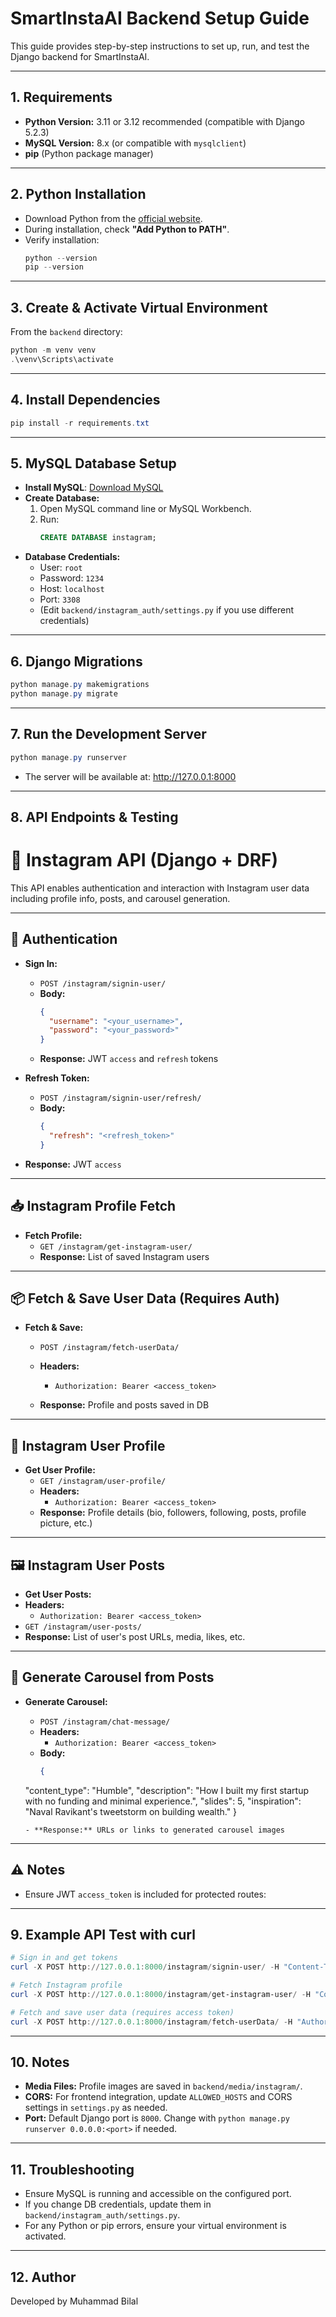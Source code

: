 # SmartInstaAI Backend Setup Guide

This guide provides step-by-step instructions to set up, run, and test the Django backend for SmartInstaAI.

---

## 1. Requirements

- **Python Version:** 3.11 or 3.12 recommended (compatible with Django 5.2.3)
- **MySQL Version:** 8.x (or compatible with `mysqlclient`)
- **pip** (Python package manager)

---

## 2. Python Installation

- Download Python from the [official website](https://www.python.org/downloads/).
- During installation, check **"Add Python to PATH"**.
- Verify installation:
  ```powershell
  python --version
  pip --version
  ```

---

## 3. Create & Activate Virtual Environment

From the `backend` directory:

```powershell
python -m venv venv
.\venv\Scripts\activate
```

---

## 4. Install Dependencies

```powershell
pip install -r requirements.txt
```

---

## 5. MySQL Database Setup

- **Install MySQL**: [Download MySQL](https://dev.mysql.com/downloads/installer/)
- **Create Database:**
  1. Open MySQL command line or MySQL Workbench.
  2. Run:
     ```sql
     CREATE DATABASE instagram;
     ```
- **Database Credentials:**
  - User: `root`
  - Password: `1234`
  - Host: `localhost`
  - Port: `3308`
  - (Edit `backend/instagram_auth/settings.py` if you use different credentials)

---

## 6. Django Migrations

```powershell
python manage.py makemigrations
python manage.py migrate
```

---

## 7. Run the Development Server

```powershell
python manage.py runserver
```
- The server will be available at: http://127.0.0.1:8000

---

## 8. API Endpoints & Testing

# 📸 Instagram API (Django + DRF)

This API enables authentication and interaction with Instagram user data including profile info, posts, and carousel generation.

---

## 🔐 Authentication

- **Sign In:**
  - `POST /instagram/signin-user/`
  - **Body:**
    ```json
    {
      "username": "<your_username>",
      "password": "<your_password>"
    }
    ```
  - **Response:** JWT `access` and `refresh` tokens

- **Refresh Token:**
  - `POST /instagram/signin-user/refresh/`
  - **Body:**
    ```json
    {
      "refresh": "<refresh_token>"
    }
    ```
- **Response:** JWT `access`
---

## 📥 Instagram Profile Fetch

- **Fetch Profile:**
  - `GET /instagram/get-instagram-user/`
  - **Response:** List of saved Instagram users

---

## 📦 Fetch & Save User Data (Requires Auth)

- **Fetch & Save:**
  - `POST /instagram/fetch-userData/`
  - **Headers:**
    - `Authorization: Bearer <access_token>`

  - **Response:** Profile and posts saved in DB

---

## 👤 Instagram User Profile

- **Get User Profile:**
  - `GET /instagram/user-profile/`
  - **Headers:**
    - `Authorization: Bearer <access_token>`
  - **Response:** Profile details (bio, followers, following, posts, profile picture, etc.)

---

## 🖼️ Instagram User Posts

- **Get User Posts:**
 - **Headers:**
    - `Authorization: Bearer <access_token>`
  - `GET /instagram/user-posts/`
  - **Response:** List of user's post URLs, media, likes, etc.

---

## 🎠 Generate Carousel from Posts

- **Generate Carousel:**
  - `POST /instagram/chat-message/`
  - **Headers:**
    - `Authorization: Bearer <access_token>`
  - **Body:**
    ```json
    {
  "content_type": "Humble",
  "description": "How I built my first startup with no funding and minimal experience.",
  "slides": 5,
  "inspiration": "Naval Ravikant's tweetstorm on building wealth."
    }

    ```
  - **Response:** URLs or links to generated carousel images

---

## ⚠️ Notes

- Ensure JWT `access_token` is included for protected routes:

---

## 9. Example API Test with curl

```powershell
# Sign in and get tokens
curl -X POST http://127.0.0.1:8000/instagram/signin-user/ -H "Content-Type: application/json" -d "{\"username\": \"testuser\", \"password\": \"testpass\"}"

# Fetch Instagram profile
curl -X POST http://127.0.0.1:8000/instagram/get-instagram-user/ -H "Content-Type: application/json" -d "{\"username\": \"cristiano\"}"

# Fetch and save user data (requires access token)
curl -X POST http://127.0.0.1:8000/instagram/fetch-userData/ -H "Authorization: Bearer <access_token>"
```

---

## 10. Notes
- **Media Files:** Profile images are saved in `backend/media/instagram/`.
- **CORS:** For frontend integration, update `ALLOWED_HOSTS` and CORS settings in `settings.py` as needed.
- **Port:** Default Django port is `8000`. Change with `python manage.py runserver 0.0.0.0:<port>` if needed.

---

## 11. Troubleshooting
- Ensure MySQL is running and accessible on the configured port.
- If you change DB credentials, update them in `backend/instagram_auth/settings.py`.
- For any Python or pip errors, ensure your virtual environment is activated.

---

## 12. Author
Developed by Muhammad Bilal

